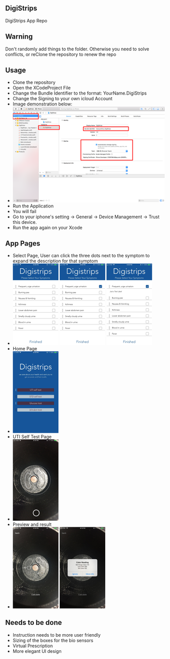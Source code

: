 ## DigiStrips
DigiStrips App Repo
## Warning
Don't randomly add things to the folder. Otherwise you need to solve conflicts, or reClone the repository to renew the repo
## Usage
- Clone the repository
- Open the XCodeProject File
- Change the Bundle Identifier to the format: YourName.DigiStrips
- Change the Signing to your own icloud Account
- Image demonstration below: 
- <img src="Instruction/Instruction.png">
- Run the Application
- You will fail
- Go to your iphone's setting -> General -> Device Management -> Trust this device.
- Run the app again on your Xcode
## App Pages
- Select Page, User can click the three dots next to the symptom to expand the description for that symptom
- <img src="Instruction/SymptomSelect1.jpeg" width = "30%">       <img src="DigiStrips Project/Instruction/SymptomSelect3.jpeg" width = "30%">       <img src="DigiStrips Project/Instruction/SymptomSelect2.jpeg" width = "30%">
- Home Page
- <img src="DigiStrips Project/Instruction/HomePage.jpeg" width = "30%">
- UTI Self Test Page 
- <img src="DigiStrips Project/Instruction/UTIPage.jpeg" width = "30%">
- Preview and result
- <img src="DigiStrips Project/Instruction/PreviewPage.jpeg" width = "30%">        <img src="DigiStrips Project/Instruction/ResultPage.jpeg" width = "30%">
## Needs to be done
- Instruction needs to be more user friendly
- Sizing of the boxes for the bio sensors
- Virtual Prescription
- More elegant UI design
